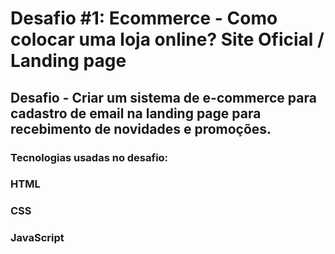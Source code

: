 # Desafio #1: Ecommerce - Como colocar uma loja online? Site Oficial / Landing page

## Desafio - Criar um sistema de e-commerce para cadastro de email na landing page para recebimento de novidades e promoções.

### Tecnologias usadas no desafio:
### HTML
### CSS
### JavaScript
